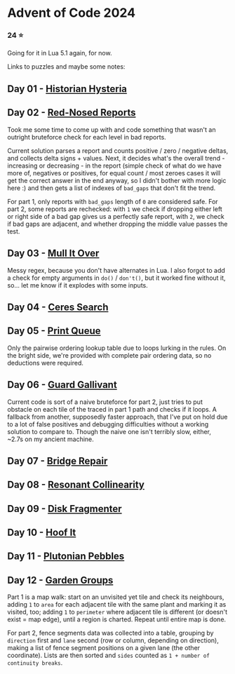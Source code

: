 ﻿# Advent of Code 2024
### 24 :star:
Going for it in Lua 5.1 again, for now.

Links to puzzles and maybe some notes:
## Day 01 - [Historian Hysteria](https://adventofcode.com/2024/day/1)
## Day 02 - [Red-Nosed Reports](https://adventofcode.com/2024/day/2)
Took me some time to come up with and code something that wasn't an outright bruteforce check for each level in bad reports.

Current solution parses a report and counts positive / zero / negative deltas, and collects delta signs + values. Next, it decides what's the overall trend - increasing or decreasing - in the report (simple check of what do we have more of, negatives or positives, for equal count / most zeroes cases it will get the correct answer in the end anyway, so I didn't bother with more logic here :) and then gets a list of indexes of `bad_gaps` that don't fit the trend.

For part 1, only reports with `bad_gaps` length of `0` are considered safe. For part 2, some reports are rechecked: with `1` we check if dropping either left or right side of a bad gap gives us a perfectly safe report, with `2`, we check if bad gaps are adjacent, and whether dropping the middle value passes the test.
## Day 03 - [Mull It Over](https://adventofcode.com/2024/day/3)
Messy regex, because you don't have alternates in Lua. I also forgot to add a check for empty arguments in `do()` / `don't()`, but it worked fine without it, so... let me know if it explodes with some inputs.
## Day 04 - [Ceres Search](https://adventofcode.com/2024/day/4)
## Day 05 - [Print Queue](https://adventofcode.com/2024/day/5)
Only the pairwise ordering lookup table due to loops lurking in the rules. On the bright side, we're provided with complete pair ordering data, so no deductions were required.
## Day 06 - [Guard Gallivant](https://adventofcode.com/2024/day/6)
Current code is sort of a naive bruteforce for part 2, just tries to put obstacle on each tile of the traced in part 1 path and checks if it loops. A fallback from another, supposedly faster approach, that I've put on hold due to a lot of false positives and debugging difficulties without a working solution to compare to. Though the naive one isn't terribly slow, either, ~2.7s on my ancient machine.
## Day 07 - [Bridge Repair](https://adventofcode.com/2024/day/7)
## Day 08 - [Resonant Collinearity](https://adventofcode.com/2024/day/8)
## Day 09 - [Disk Fragmenter](https://adventofcode.com/2024/day/9)
## Day 10 - [Hoof It](https://adventofcode.com/2024/day/10)
## Day 11 - [Plutonian Pebbles](https://adventofcode.com/2024/day/11)
## Day 12 - [Garden Groups](https://adventofcode.com/2024/day/12)
Part 1 is a map walk: start on an unvisited yet tile and check its neighbours, adding `1` to `area` for each adjacent tile with the same plant and marking it as visited, too; adding `1` to `perimeter` where adjacent tile is different (or doesn't exist = map edge), until a region is charted. Repeat until entire map is done.

For part 2, fence segments data was collected into a table, grouping by `direction` first and `lane` second (row or column, depending on direction), making a list of fence segment positions on a given lane (the other coordinate). Lists are then sorted and `sides` counted as `1 + number of continuity breaks`.
